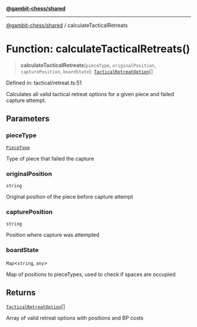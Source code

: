 [**@gambit-chess/shared**](../README.md)

***

[@gambit-chess/shared](../globals.md) / calculateTacticalRetreats

# Function: calculateTacticalRetreats()

> **calculateTacticalRetreats**(`pieceType`, `originalPosition`, `capturePosition`, `boardState`): [`TacticalRetreatOption`](../interfaces/TacticalRetreatOption.md)[]

Defined in: tactical/retreat.ts:51

Calculates all valid tactical retreat options for a given piece and failed capture attempt.

## Parameters

### pieceType

[`PieceType`](../type-aliases/PieceType.md)

Type of piece that failed the capture

### originalPosition

`string`

Original position of the piece before capture attempt

### capturePosition

`string`

Position where capture was attempted

### boardState

`Map`\<`string`, `any`\>

Map of positions to pieceTypes, used to check if spaces are occupied

## Returns

[`TacticalRetreatOption`](../interfaces/TacticalRetreatOption.md)[]

Array of valid retreat options with positions and BP costs

